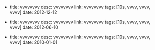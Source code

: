 - title: vvvvvvvv
  desc: vvvvvvvv
  link: vvvvvvvv
  tags: [10s, vvvv, vvvv, vvvv]
  date: 2012-12-12

- title: vvvvvvvv
  desc: vvvvvvvv
  link: vvvvvvvv
  tags: [10s, vvvv, vvvv, vvvv]
  date: 2012-06-10

- title: vvvvvvvv
  desc: vvvvvvvv
  link: vvvvvvvv
  tags: [10s, vvvv, vvvv, vvvv]
  date: 2010-01-01
